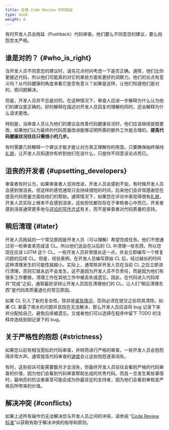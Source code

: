 ```yaml
---
title: 处理 Code Review 中的拖延
type: book
weight: 6
---
```


有时开发人员会拖延（Pushback）代码审查。他们要么不同意您的建议，要么抱怨您太严格。

## 谁是对的？ {#who_is_right}

当开发人员不同意您的建议时，请先花点时间考虑一下是否正确。通常，他们比你更接近代码，所以他们可能真的对它的某些方面有更好的洞察力。他们的论点有意义吗？从代码健康的角度来看它是否有意义？如果是这样，让他们知道他们是对的，把问题解决。

但是，开发人员并不总是对的。在这种情况下，审查人应进一步解释为什么认为他们的建议是正确的。好的解释在描述对开发人员回复的理解的同时，还会解释为什么请求更改。

特别是，当审查人员认为他们的建议会改善代码健康状况时，他们应该继续提倡更改，如果他们认为最终的代码质量改进能够证明所需的额外工作是合理的。**提高代码健康状况往往只需很小的几步。**

有时需要几轮解释一个建议才能才能让对方真正理解你的用意。只要确保始终保持[礼貌](../comments#courtesy)，让开发人员知道你有听到他们在说什么，只是你不同意该论点而已。

## 沮丧的开发者 {#upsetting_developers}

审查者有时认为，如果审查者人坚持改进，开发人员会感到不安。有时候开发人员会感到很沮丧，但这样的感觉通常只会持续很短的时间，后来他们会非常感谢您在提高代码质量方面给他们的帮助。通常情况下，如果您在评论中表现得很有[礼貌](../comments#courtesy)，开发人员实际上根本不会感到沮丧，这些担忧都仅存在于审核者心中而已。开发者感到沮丧通常更多地与[评论的写作方式](../comments#courtesy)有关，而不是审查者对代码质量的坚持。

## 稍后清理 {#later}

开发人员拖延的一个常见原因是开发人员（可以理解）希望完成任务。他们不想通过另一轮审查来完成该 CL。所以他们说会在以后的 CL 中清理一些东西，所以您现在应该 LGTM 这个 CL。一些开发人员非常擅长这一点，并会立即编写一个修复问题的后续 CL。但是，经验表明，在开发人员编写原始 CL 后，经过越长的时间这种清理发生的可能性就越小。实际上，通常除非开发人员在当前 CL 之后立即进行清理，否则它就永远不会发生。这不是因为开发人员不负责任，而是因为他们有很多工作要做，清理工作在其他工作中被丢失或遗忘。因此，在代码进入代码库并“完成”之前，通常最好坚持让开发人员现在清理他们的 CL。让人们“稍后清理东西”是代码库质量退化的常见原因。

如果 CL 引入了新的复杂性，除非是[紧急情况](../review/emergencies)，否则必须在提交之前将其清除。如果 CL 暴露了相关的问题并且现在无法解决，那么开发人员应该将 bug 记录下来并分配给自己，避免后续被遗忘。又或者他们可以选择在程序中留下 TODO 的注释并连结到刚记录下的 bug。

## 关于严格性的抱怨 {#strictness}

如果您以前有相当宽松的代码审查，并转而进行严格的审查，一些开发人员会抱怨得非常大声。通常提高代码审查的[速度](../speed)会让这些抱怨逐渐消失。

有时，这些投诉可能需要数月才会消失，但最终开发人员往往会看到严格的代码审查的价值，因为他们会看到代码审查帮助生成的优秀代码。而且一旦发生某些事情时，最响亮的抗议者甚至可能会成为你最坚定的支持者，因为他们会看到审核变严格后所带来的价值。

## 解决冲突 {#conflicts}

如果上述所有操作仍无法解决您与开发人员之间的冲突，请参阅 “[Code Review 标准](../standard)”以获取有助于解决冲突的指导和原则。